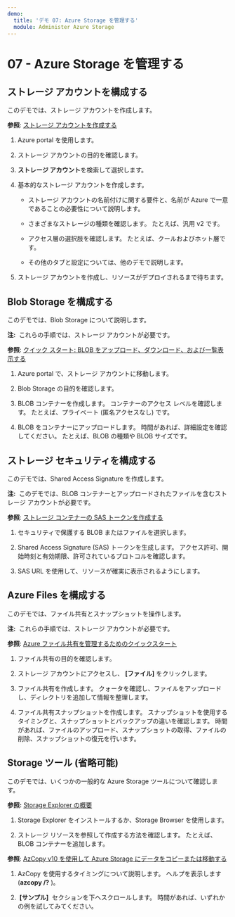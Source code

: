 ```yaml
---
demo:
  title: 'デモ 07: Azure Storage を管理する'
  module: Administer Azure Storage
---
```



# 07 - Azure Storage を管理する

## ストレージ アカウントを構成する

このデモでは、ストレージ アカウントを作成します。

**参照**: [ストレージ アカウントを作成する](https://docs.microsoft.com/azure/storage/common/storage-account-create?tabs=azure-portal)

1. Azure portal を使用します。

1. ストレージ アカウントの目的を確認します。 
   
1. **ストレージ アカウント**を検索して選択します。 
 
1. 基本的なストレージ アカウントを作成します。 

    - ストレージ アカウントの名前付けに関する要件と、名前が Azure で一意であることの必要性について説明します。 

    - さまざまなストレージの種類を確認します。 たとえば、汎用 v2 です。 

    - アクセス層の選択肢を確認します。 たとえば、クールおよびホット層です。 

    - その他のタブと設定については、他のデモで説明します。 

1. ストレージ アカウントを作成し、リソースがデプロイされるまで待ちます。 


## Blob Storage を構成する

このデモでは、Blob Storage について説明します。

**注:**  これらの手順では、ストレージ アカウントが必要です。

**参照**: [クイック スタート: BLOB をアップロード、ダウンロード、および一覧表示する](https://docs.microsoft.com/azure/storage/blobs/storage-quickstart-blobs-portal)

1. Azure portal で、ストレージ アカウントに移動します。

1. Blob Storage の目的を確認します。 

1. BLOB コンテナーを作成します。 コンテナーのアクセス レベルを確認します。 たとえば、プライベート (匿名アクセスなし) です。 

1. BLOB をコンテナーにアップロードします。 時間があれば、詳細設定を確認してください。 たとえば、BLOB の種類や BLOB サイズです。 

## ストレージ セキュリティを構成する

このデモでは、Shared Access Signature を作成します。

**注:**  このデモでは、BLOB コンテナーとアップロードされたファイルを含むストレージ アカウントが必要です。

**参照**: [ストレージ コンテナーの SAS トークンを作成する](https://learn.microsoft.com/azure/applied-ai-services/form-recognizer/create-sas-tokens?source=recommendations&view=form-recog-3.0.0)

1. セキュリティで保護する BLOB またはファイルを選択します。 

1. Shared Access Signature (SAS) トークンを生成します。 アクセス許可、開始時刻と有効期限、許可されているプロトコルを確認します。

1. SAS URL を使用して、リソースが確実に表示されるようにします。 


## Azure Files を構成する 

このデモでは、ファイル共有とスナップショットを操作します。

**注:**  これらの手順では、ストレージ アカウントが必要です。

**参照**: [Azure ファイル共有を管理するためのクイックスタート](https://docs.microsoft.com/azure/storage/files/storage-how-to-use-files-portal?tabs=azure-portal)

1. ファイル共有の目的を確認します。 

1. ストレージ アカウントにアクセスし、 **[ファイル]** をクリックします。

1. ファイル共有を作成します。 クォータを確認し、ファイルをアップロードし、ディレクトリを追加して情報を整理します。 

1. ファイル共有スナップショットを作成します。 スナップショットを使用するタイミングと、スナップショットとバックアップの違いを確認します。 時間があれば、ファイルのアップロード、スナップショットの取得、ファイルの削除、スナップショットの復元を行います。


## Storage ツール (省略可能)

このデモでは、いくつかの一般的な Azure Storage ツールについて確認します。 

**参照:** [Storage Explorer の概要](https://docs.microsoft.com/azure/vs-azure-tools-storage-manage-with-storage-explorer?tabs=windows)

1. Storage Explorer をインストールするか、Storage Browser を使用します。

1. ストレージ リソースを参照して作成する方法を確認します。 たとえば、BLOB コンテナーを追加します。 

**参照**: [AzCopy v10 を使用して Azure Storage にデータをコピーまたは移動する](https://docs.microsoft.com/azure/storage/common/storage-use-azcopy-v10?toc=/azure/storage/files/toc.json)

1. AzCopy を使用するタイミングについて説明します。 ヘルプを表示します (**azcopy /?** )。

1.  **[サンプル]**  セクションを下へスクロールします。 時間があれば、いずれかの例を試してみてください。 
    



